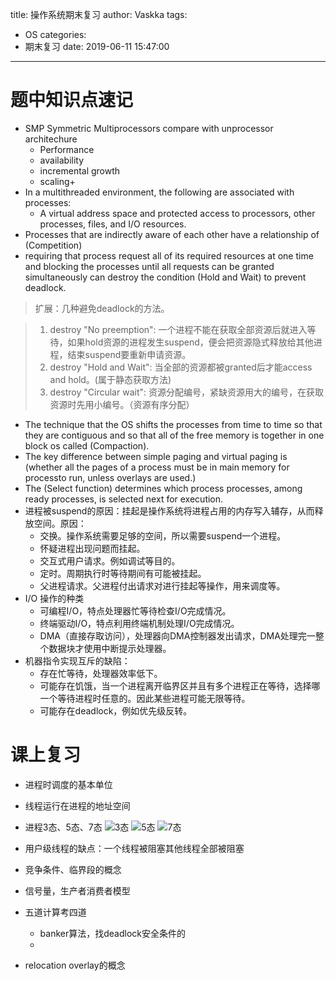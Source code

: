 title: 操作系统期末复习
author: Vaskka
tags:
  - OS
categories:
  - 期末复习
date: 2019-06-11 15:47:00
---
# 题中知识点速记

+ SMP Symmetric  Multiprocessors compare with unprocessor architechure
	+ Performance
    + availability
    + incremental growth
    + scaling+ 
+ In a multithreaded environment, the following are associated with processes:
	+ A virtual address space and protected access to processors, other processes, files, and I/O resources.
+ Processes that are indirectly aware of each other have a relationship of (Competition)
+ requiring that process request all of its required resources at one time and blocking the processes until all requests can be granted simultaneously can destroy the condition (Hold and Wait) to prevent deadlock. 

> 扩展：几种避免deadlock的方法。

> 1. destroy "No preemption": 一个进程不能在获取全部资源后就进入等待，如果hold资源的进程发生suspend，便会把资源隐式释放给其他进程，结束suspend要重新申请资源。
> 2. destroy "Hold and Wait": 当全部的资源都被granted后才能access and hold。(属于静态获取方法)
> 3. destroy "Circular wait": 资源分配编号，紧缺资源用大的编号，在获取资源时先用小编号。（资源有序分配）

+ The technique that the OS shifts the processes from time to time so that they are contiguous and so that all of the free memory is together in one block os called (Compaction).
+ The key difference between simple paging and virtual paging is (whether all the pages of a process must be in main memory for processto run, unless overlays are used.)
+ The (Select function) determines which process processes, among ready processes, is selected next for execution.
+ 进程被suspend的原因：挂起是操作系统将进程占用的内存写入辅存，从而释放空间。原因：
	+ 交换。操作系统需要足够的空间，所以需要suspend一个进程。
    + 怀疑进程出现问题而挂起。
    + 交互式用户请求。例如调试等目的。
    + 定时。周期执行时等待期间有可能被挂起。
    + 父进程请求。父进程付出请求对进行挂起等操作，用来调度等。
+ I/O 操作的种类
	+ 可编程I/O，特点处理器忙等待检查I/O完成情况。
    + 终端驱动I/O，特点利用终端机制处理I/O完成情况。
    + DMA（直接存取访问），处理器向DMA控制器发出请求，DMA处理完一整个数据块才使用中断提示处理器。
+ 机器指令实现互斥的缺陷：
	+ 存在忙等待，处理器效率低下。
    + 可能存在饥饿，当一个进程离开临界区并且有多个进程正在等待，选择哪一个等待进程时任意的。因此某些进程可能无限等待。
    + 可能存在deadlock，例如优先级反转。

# 课上复习

+ 进程时调度的基本单位
+ 线程运行在进程的地址空间
+ 进程3态、5态、7态
![3态](https://img-blog.csdn.net/20171208095625059?watermark/2/text/aHR0cDovL2Jsb2cuY3Nkbi5uZXQvc2RyX3pk/font/5a6L5L2T/fontsize/400/fill/I0JBQkFCMA==/dissolve/70/gravity/SouthEast)
![5态](https://img-blog.csdn.net/20171208095645231?watermark/2/text/aHR0cDovL2Jsb2cuY3Nkbi5uZXQvc2RyX3pk/font/5a6L5L2T/fontsize/400/fill/I0JBQkFCMA==/dissolve/70/gravity/SouthEast)
![7态](https://img-blog.csdn.net/20171208095743596?watermark/2/text/aHR0cDovL2Jsb2cuY3Nkbi5uZXQvc2RyX3pk/font/5a6L5L2T/fontsize/400/fill/I0JBQkFCMA==/dissolve/70/gravity/SouthEast)

+ 用户级线程的缺点：一个线程被阻塞其他线程全部被阻塞
+ 竞争条件、临界段的概念
+ 信号量，生产者消费者模型
+ 五道计算考四道
	+ banker算法，找deadlock安全条件的
    + 
+ relocation overlay的概念
